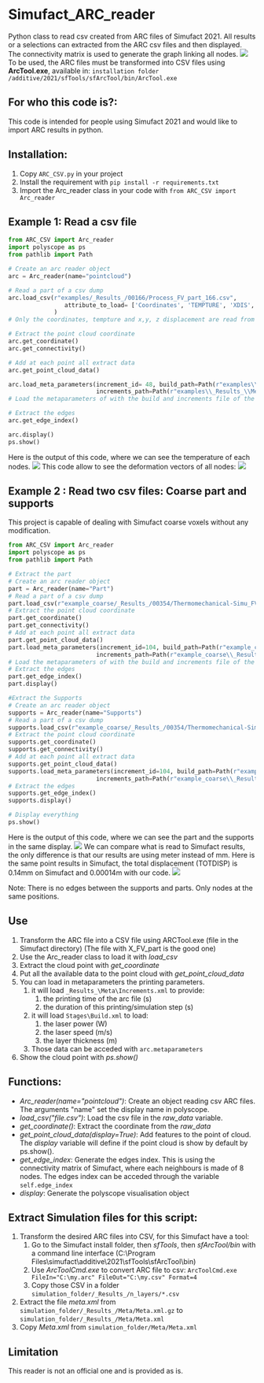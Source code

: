 # Simufact_ARC_reader
Python class to read csv created from ARC files of Simufact 2021.
All results or a selections can extracted from the ARC csv files and then displayed. 
The connectivity matrix is used to generate the graph linking all nodes.
<img src="https://github.com/hy-son/Simufact_ARC_reader/blob/main/imgs/part_166_TEMPTURE.PNG?raw=true" >
To be used, the ARC files must be transformed into CSV files using **ArcTool.exe**, available in:
```installation folder /additive/2021/sfTools/sfArcTool/bin/ArcTool.exe```

## For who this code is?:
This code is intended for people using Simufact 2021 and would like to import ARC results in python.

## Installation:
1. Copy `ARC_CSV.py` in your project
2. Install the requirement with `pip install -r requirements.txt`
3. Import the Arc_reader class in your code with `from ARC_CSV import Arc_reader`

## Example 1: Read a csv file
```python
from ARC_CSV import Arc_reader
import polyscope as ps
from pathlib import Path

# Create an arc reader object
arc = Arc_reader(name="pointcloud")

# Read a part of a csv dump
arc.load_csv(r"examples/_Results_/00166/Process_FV_part_166.csv",
                attribute_to_load= ['Coordinates', 'TEMPTURE', 'XDIS', 'YDIS', 'ZDIS']
             )
# Only the coordinates, tempture and x,y, z displacement are read from the file.

# Extract the point cloud coordinate
arc.get_coordinate()
arc.get_connectivity()

# Add at each point all extract data
arc.get_point_cloud_data()

arc.load_meta_parameters(increment_id= 48, build_path=Path(r"examples\\Stages\\Build.xml"),
                         increments_path=Path(r"examples\\_Results_\\Meta\\Increments.xml"))
# Load the metaparameters of with the build and increments file of the 48th simulation step

# Extract the edges
arc.get_edge_index()

arc.display()
ps.show()
```
Here is the output of this code, where we can see the temperature of each nodes.
<img src="https://github.com/hy-son/Simufact_ARC_reader/blob/main/imgs/part_166_TEMPTURE.PNG?raw=true" >
This code allow to see the deformation vectors of all nodes:
<img src="https://github.com/hy-son/Simufact_ARC_reader/blob/main/imgs/part_166_Deformation_vectors.PNG?raw=true" >

## Example 2 : Read two csv files: Coarse part and supports
This project is capable of dealing with Simufact coarse voxels without any modification.
```python
from ARC_CSV import Arc_reader
import polyscope as ps
from pathlib import Path

# Extract the part
# Create an arc reader object
part = Arc_reader(name="Part")
# Read a part of a csv dump
part.load_csv(r"example_coarse/_Results_/00354/Thermomechanical-Simu_FV_part_354.csv" )
# Extract the point cloud coordinate
part.get_coordinate()
part.get_connectivity()
# Add at each point all extract data
part.get_point_cloud_data()
part.load_meta_parameters(increment_id=104, build_path=Path(r"example_coarse\\Stages\\Build.xml"),
                         increments_path=Path(r"example_coarse\\_Results_\\Meta\\Increments.xml"))
# Load the metaparameters of with the build and increments file of the 104th simulation step
# Extract the edges
part.get_edge_index()
part.display()

#Extract the Supports
# Create an arc reader object
supports = Arc_reader(name="Supports")
# Read a part of a csv dump
supports.load_csv(r"example_coarse/_Results_/00354/Thermomechanical-Simu_FV_supports_354.csv" )
# Extract the point cloud coordinate
supports.get_coordinate()
supports.get_connectivity()
# Add at each point all extract data
supports.get_point_cloud_data()
supports.load_meta_parameters(increment_id=104, build_path=Path(r"example_coarse\\Stages\\Build.xml"),
                         increments_path=Path(r"example_coarse\\_Results_\\Meta\\Increments.xml"))
# Extract the edges
supports.get_edge_index()
supports.display()

# Display everything
ps.show() 
```
Here is the output of this code, where we can see the part and the supports in the same display.
<img src="https://github.com/hy-son/Simufact_ARC_reader/blob/main/imgs/Read_thermomecha_simulation.PNG?raw=true" >
We can compare what is read to Simufact results, the only difference is that our results are using meter instead of mm.
Here is the same point results in Simufact, the total displacement (TOTDISP) is 0.14mm on Simufact and 0.00014m with our code.
<img src="https://github.com/hy-son/Simufact_ARC_reader/blob/main/imgs/Simufact_thermomecha_simulation.PNG?raw=true" >

Note: There is no edges between the supports and parts. Only nodes at the same positions.

## Use
1. Transform the ARC file into a CSV file using ARCTool.exe (file in the Simufact directory) (The file with X_FV_part is the good one)
2. Use the Arc_reader class to load it with *load_csv*
3. Extract the cloud point with *get_coordinate*
4. Put all the available data to the point cloud with *get_point_cloud_data*
5. You can load in metaparameters the printing parameters.
   1. it will load `_Results_\Meta\Increments.xml` to provide:
      1. the printing time of the arc file (s)
      2. the duration of this printing/simulation step (s)
   2. it will load `Stages\Build.xml` to load:
      1. the laser power (W)
      2. the laser speed (m/s)
      3. the layer thickness (m)
   3. Those data can be acceded with `arc.metaparameters`
6. Show the cloud point with *ps.show()*

## Functions:
- *Arc_reader(name="pointcloud")*: Create an object reading csv ARC files. The arguments "name" set the display name in polyscope. 
- *load_csv("file.csv")*: Load the csv file in the *raw_data* variable.
- *get_coordinate()*: Extract the coordinate from the *raw_data*
- *get_point_cloud_data(display=True)*: Add features to the point of cloud. The *display* variable will define if the point cloud is show by default by ps.show().
- *get_edge_index*: Generate the edges index. This is using the connectivity matrix of Simufact, where each neighbours is made of 8 nodes. The edges index can be acceded through the variable `self.edge_index`
- *display*: Generate the polyscope visualisation object

## Extract Simulation files for this script:
1. Transform the desired ARC files into CSV, for this Simufact have a tool:
   1. Go to the Simufact install folder, then *sfTools*, then *sfArcTool/bin* with a command line interface (C:\Program Files\simufact\additive\2021\sfTools\sfArcTool\bin)
   2. Use *ArcToolCmd.exe* to convert ARC file to csv: ```ArcToolCmd.exe FileIn="C:\my.arc" FileOut="C:\my.csv" Format=4```
   3. Copy those CSV in a folder ```simulation_folder/_Results_/n_layers/*.csv```
2. Extract the file *meta.xml* from ```simulation_folder/_Results_/Meta/Meta.xml.gz``` to ```simulation_folder/_Results_/Meta/Meta.xml```
3. Copy *Meta.xml* from ```simulation_folder/Meta/Meta.xml```


## Limitation
This reader is not an official one and is provided as is.
